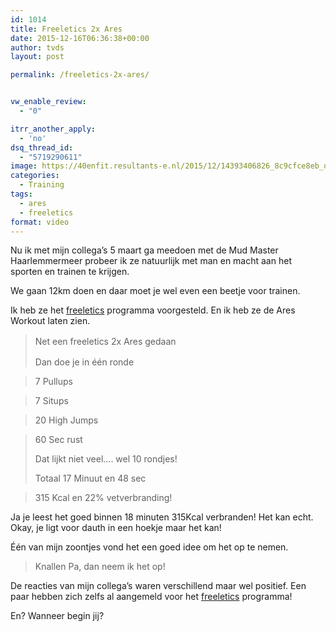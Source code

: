 ```yaml
---
id: 1014
title: Freeletics 2x Ares
date: 2015-12-16T06:36:38+00:00
author: tvds
layout: post

permalink: /freeletics-2x-ares/


vw_enable_review:
  - "0"

itrr_another_apply:
  - 'no'
dsq_thread_id:
  - "5719290611"
image: https://40enfit.resultants-e.nl/2015/12/14393406826_8c9cfce8eb_o.jpg
categories:
  - Training
tags:
  - ares
  - freeletics
format: video
---
```

Nu ik met mijn collega&#8217;s 5 maart ga meedoen met de Mud Master Haarlemmermeer probeer ik ze natuurlijk met man en macht aan het sporten en trainen te krijgen.

We gaan 12km doen en daar moet je wel even een beetje voor trainen.

Ik heb ze het <a href="https://www.freeletics.com/r/theov-SywtcT" target="_blank">freeletics</a> programma voorgesteld. En ik heb ze de Ares Workout laten zien.<!--more-->

> <span style="line-height: 1.5;">Net een freeletics 2x Ares gedaan</span>
> 
> Dan doe je in één ronde
  
> 7 Pullups
  
> 7 Situps
  
> 20 High Jumps
  
> 60 Sec rust
> 
> Dat lijkt niet veel&#8230;. wel 10 rondjes!
> 
> Totaal 17 Minuut en 48 sec
  
> 315 Kcal en 22% vetverbranding!

Ja je leest het goed binnen 18 minuten 315Kcal verbranden! Het kan echt. Okay, je ligt voor dauth in een hoekje maar het kan!

Één van mijn zoontjes vond het een goed idee om het op te nemen.

> Knallen Pa, dan neem ik het op!

De reacties van mijn collega&#8217;s waren verschillend maar wel positief. Een paar hebben zich zelfs al aangemeld voor het <a href="https://www.freeletics.com/r/theov-SywtcT" target="_blank">freeletics</a> programma!

En? Wanneer begin jij?